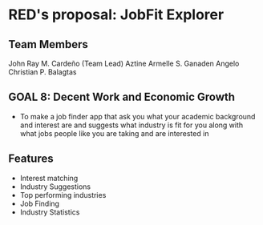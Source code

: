 # RED's proposal: JobFit Explorer

## Team Members
John Ray M. Cardeño (Team Lead)
Aztine Armelle S. Ganaden
Angelo Christian P. Balagtas

## GOAL 8: Decent Work and Economic Growth

- To make a job finder app that ask you what your academic background and interest are and suggests what industry is fit for you along with what jobs people like you are taking and are interested in

## Features
- Interest matching 
- Industry Suggestions 
- Top performing industries 
- Job Finding
- Industry Statistics
